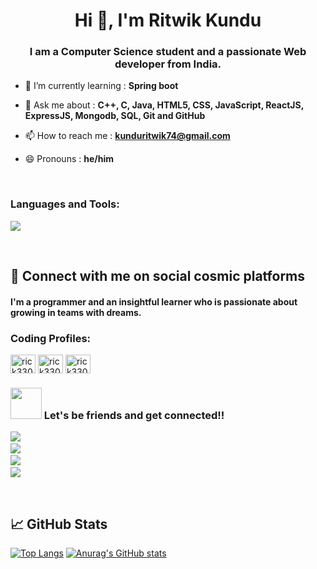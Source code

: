 <h1 align="center">Hi 👋, I'm Ritwik Kundu</h1>
<h3 align="center">I am a Computer Science student and a passionate Web developer from India.</h3>

- 🌱 I’m currently learning : **Spring boot**

- 💬 Ask me about : **C++, C, Java, HTML5, CSS, JavaScript, ReactJS, ExpressJS, Mongodb, SQL, Git and GitHub**

- 📫 How to reach me : **kunduritwik74@gmail.com**

- 😄 Pronouns : **he/him**
<br>

<h3 align="left">Languages and Tools:</h3>
<p>
  <a href="https://skillicons.dev">
    <img src="https://skillicons.dev/icons?i=java,c,cpp,html,css,bootstrap,js,express,git,github,nodejs,spring,mongodb,mysql,postman,react" />
  </a>
</p>
<br>

## 📲 Connect with me on social cosmic platforms
 #### I'm a programmer and an insightful learner who is passionate about growing in teams with dreams.
 
 <h3 align="left">Coding Profiles:</h3>
<p align="left">
<a href="https://leetcode.com/rick3300/" target="blank"><img align="center" src="https://raw.githubusercontent.com/rahuldkjain/github-profile-readme-generator/master/src/images/icons/Social/leet-code.svg" alt="rick3300" height="30" width="40" /></a>
<a href="https://codeforces.com/profile/rick3300/" target="blank"><img align="center" src="https://raw.githubusercontent.com/rahuldkjain/github-profile-readme-generator/master/src/images/icons/Social/codeforces.svg" alt="rick3300" height="30" width="40" /></a>
<a href="https://auth.geeksforgeeks.org/user/rick3300/practice" target="blank"><img align="center" src="https://raw.githubusercontent.com/rahuldkjain/github-profile-readme-generator/master/src/images/icons/Social/geeks-for-geeks.svg" alt="rick3300" height="30" width="40" /></a>
</p>
 
<h3 align="left"><img src="https://github.com/rajput2107/rajput2107/blob/master/Assets/Handshake.gif" height="50px" /> Let's be friends and get connected!!  </p></h3>
<p align="left">

<p align="left">
   <!-- ---------------------------------------------------------------- -->
    <a target="_blank"href="https://github.com/rick-12"><img src="https://img.shields.io/badge/GitHub-black.svg?&style=for-the-badge&logo=github&logoColor=white" /></a>&nbsp;&nbsp;&nbsp;&nbsp;<br/>
   <a href="https://twitter.com/RitwikKundu18"><img src="https://img.shields.io/badge/-TWITTER-1ca0f1?&style=for-the-badge&logo=twitter&logoColor=white"/></a>&nbsp;&nbsp;&nbsp;&nbsp;<br/>
   <a target="_blank"href="https://linkedin.com/in/ritwik-kundu-5a1708237/"><img src="https://img.shields.io/badge/linkedin-%230077B5.svg?&style=for-the-badge&logo=linkedin&logoColor=white" /></a>&nbsp;&nbsp;&nbsp;&nbsp;<br/>
    <a target="_blank"href="https://www.instagram.com/ritwik03feb/"><img src="https://img.shields.io/badge/-INSTAGRAM-cc0099?&style=for-the-badge&logo=instagram&logoColor=white" /></a>
   <!-- ---------------------------------------------------------------- -->
</p>
<br>

## 📈 GitHub Stats
[![Top Langs](https://github-readme-stats.vercel.app/api/top-langs/?username=rick-12&theme=dark)](https://github.com/rick-12)
[![Anurag's GitHub stats](https://github-readme-stats.vercel.app/api?username=rick-12&show_icons=true&theme=dark)](https://github.com/rick-12)
